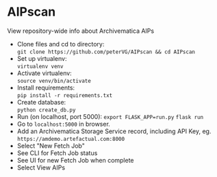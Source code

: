 # AIPscan
View repository-wide info about Archivematica AIPs

* Clone files and cd to directory:  
  `git clone https://github.com/peterVG/AIPscan && cd AIPscan`  
* Set up virtualenv:  
  `virtualenv venv`  
* Activate virtualenv:  
  `source venv/bin/activate`  
* Install requirements:  
  `pip install -r requirements.txt`   
* Create database:  
  `python create_db.py`      
* Run (on localhost, port 5000):
  `export FLASK_APP=run.py`
  `flask run`  
* Go to `localhost:5000` in browser.
* Add an Archivematica Storage Service record, including API Key, eg.
`https://amdemo.artefactual.com:8000`
* Select "New Fetch Job"
* See CLI for Fetch Job status
* See UI for new Fetch Job when complete
* Select View AIPs
